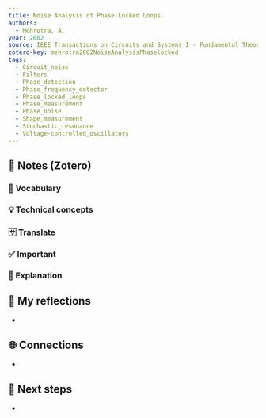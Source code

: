 ```yaml
---
title: Noise Analysis of Phase-Locked Loops
authors:
  - Mehrotra, A.
year: 2002
source: IEEE Transactions on Circuits and Systems I - Fundamental Theory and Applications
zotero-key: mehrotra2002NoiseAnalysisPhaselocked
tags:
  - Circuit_noise
  - Filters
  - Phase_detection
  - Phase_frequency_detector
  - Phase_locked_loops
  - Phase_measurement
  - Phase_noise
  - Shape_measurement
  - Stochastic_resonance
  - Voltage-controlled_oscillators
---
```


## 🔗 Notes (Zotero)
### 📌 Vocabulary


### 💡 Technical concepts


### 🈂️ Translate


### ✅️ Important


### ️🔶 Explanation



## 📝 My reflections
- 

## 🌐 Connections
- 

## 🧭 Next steps
- 
